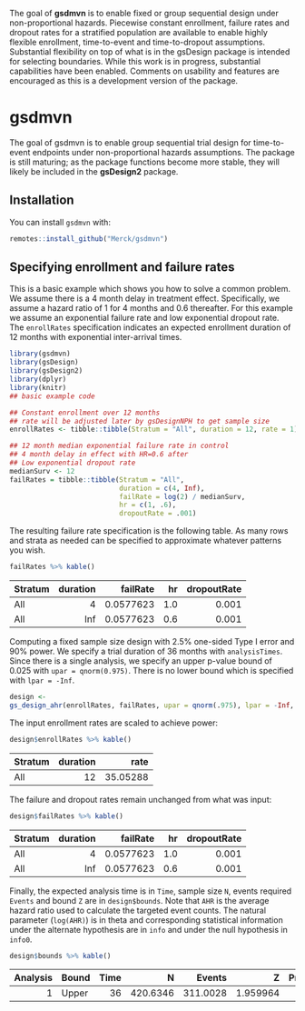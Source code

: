 
The goal of **gsdmvn** is to enable fixed or group sequential design
under non-proportional hazards. Piecewise constant enrollment, failure
rates and dropout rates for a stratified population are available to
enable highly flexible enrollment, time-to-event and time-to-dropout
assumptions. Substantial flexibility on top of what is in the gsDesign
package is intended for selecting boundaries. While this work is in
progress, substantial capabilities have been enabled. Comments on
usability and features are encouraged as this is a development version
of the package.

# gsdmvn

The goal of gsdmvn is to enable group sequential trial design for
time-to-event endpoints under non-proportional hazards assumptions. The
package is still maturing; as the package functions become more stable,
they will likely be included in the **gsDesign2** package.

## Installation

You can install `gsdmvn` with:

``` r
remotes::install_github("Merck/gsdmvn")
```

## Specifying enrollment and failure rates

This is a basic example which shows you how to solve a common problem.
We assume there is a 4 month delay in treatment effect. Specifically, we
assume a hazard ratio of 1 for 4 months and 0.6 thereafter. For this
example we assume an exponential failure rate and low exponential
dropout rate. The `enrollRates` specification indicates an expected
enrollment duration of 12 months with exponential inter-arrival times.

``` r
library(gsdmvn)
library(gsDesign)
library(gsDesign2)
library(dplyr)
library(knitr)
## basic example code

## Constant enrollment over 12 months
## rate will be adjusted later by gsDesignNPH to get sample size
enrollRates <- tibble::tibble(Stratum = "All", duration = 12, rate = 1)

## 12 month median exponential failure rate in control
## 4 month delay in effect with HR=0.6 after
## Low exponential dropout rate
medianSurv <- 12
failRates = tibble::tibble(Stratum = "All",
                           duration = c(4, Inf),
                           failRate = log(2) / medianSurv,
                           hr = c(1, .6),
                           dropoutRate = .001)
```

The resulting failure rate specification is the following table. As many
rows and strata as needed can be specified to approximate whatever
patterns you wish.

``` r
failRates %>% kable()
```

| Stratum | duration |  failRate |  hr | dropoutRate |
|:--------|---------:|----------:|----:|------------:|
| All     |        4 | 0.0577623 | 1.0 |       0.001 |
| All     |      Inf | 0.0577623 | 0.6 |       0.001 |

Computing a fixed sample size design with 2.5% one-sided Type I error
and 90% power. We specify a trial duration of 36 months with
`analysisTimes`. Since there is a single analysis, we specify an upper
p-value bound of 0.025 with `upar = qnorm(0.975)`. There is no lower
bound which is specified with `lpar = -Inf`.

``` r
design <- 
gs_design_ahr(enrollRates, failRates, upar = qnorm(.975), lpar = -Inf, IF = 1, analysisTimes = 36)
```

The input enrollment rates are scaled to achieve power:

``` r
design$enrollRates %>% kable()
```

| Stratum | duration |     rate |
|:--------|---------:|---------:|
| All     |       12 | 35.05288 |

The failure and dropout rates remain unchanged from what was input:

``` r
design$failRates %>% kable()
```

| Stratum | duration |  failRate |  hr | dropoutRate |
|:--------|---------:|----------:|----:|------------:|
| All     |        4 | 0.0577623 | 1.0 |       0.001 |
| All     |      Inf | 0.0577623 | 0.6 |       0.001 |

Finally, the expected analysis time is in `Time`, sample size `N`,
events required `Events` and bound `Z` are in `design$bounds`. Note that
`AHR` is the average hazard ratio used to calculate the targeted event
counts. The natural parameter (`log(AHR)`) is in theta and corresponding
statistical information under the alternate hypothesis are in `info` and
under the null hypothesis in `info0`.

``` r
design$bounds %>% kable()
```

| Analysis | Bound | Time |        N |   Events |        Z | Probability |       AHR |     theta |     info |    info0 |
|---------:|:------|-----:|---------:|---------:|---------:|------------:|----------:|----------:|---------:|---------:|
|        1 | Upper |   36 | 420.6346 | 311.0028 | 1.959964 |         0.9 | 0.6917244 | 0.3685676 | 76.74383 | 77.75069 |
